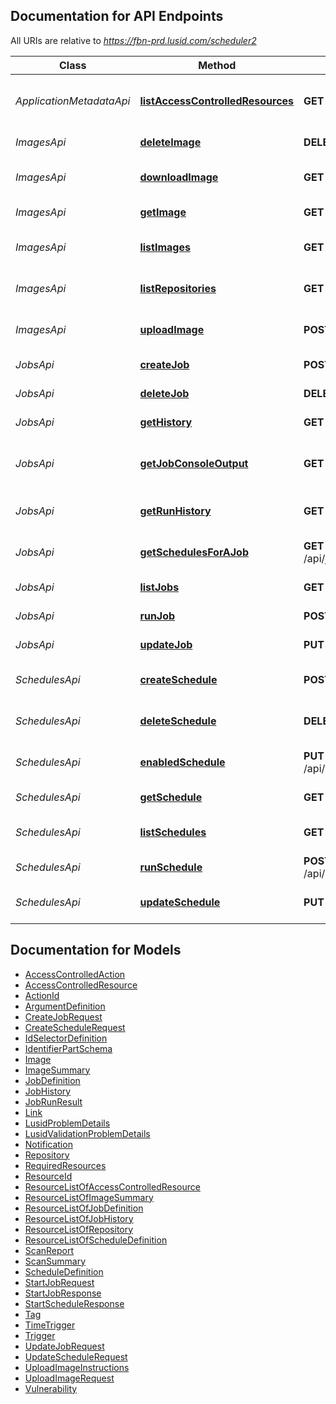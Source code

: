 <a id="documentation-for-api-endpoints"></a>
## Documentation for API Endpoints

All URIs are relative to *https://fbn-prd.lusid.com/scheduler2*

Class | Method | HTTP request | Description
------------ | ------------- | ------------- | -------------
*ApplicationMetadataApi* | [**listAccessControlledResources**](docs/ApplicationMetadataApi.md#listaccesscontrolledresources) | **GET** /api/metadata/access/resources | [EXPERIMENTAL] ListAccessControlledResources: Get resources available for access control
*ImagesApi* | [**deleteImage**](docs/ImagesApi.md#deleteimage) | **DELETE** /api/images/{name} | [EXPERIMENTAL] DeleteImage: Delete a Docker Image
*ImagesApi* | [**downloadImage**](docs/ImagesApi.md#downloadimage) | **GET** /api/images/{name}/contents | [EXPERIMENTAL] DownloadImage: Download Docker Image
*ImagesApi* | [**getImage**](docs/ImagesApi.md#getimage) | **GET** /api/images/{name} | [EXPERIMENTAL] GetImage: Get metadata of a Docker Image
*ImagesApi* | [**listImages**](docs/ImagesApi.md#listimages) | **GET** /api/images/repository/{name} | [EXPERIMENTAL] ListImages: List all images under same image repository
*ImagesApi* | [**listRepositories**](docs/ImagesApi.md#listrepositories) | **GET** /api/images/repository | [EXPERIMENTAL] ListRepositories: List all Docker image repositories
*ImagesApi* | [**uploadImage**](docs/ImagesApi.md#uploadimage) | **POST** /api/images | [EXPERIMENTAL] UploadImage: Upload a Docker Image used for Scheduler jobs
*JobsApi* | [**createJob**](docs/JobsApi.md#createjob) | **POST** /api/jobs | [EXPERIMENTAL] CreateJob: Create a new job
*JobsApi* | [**deleteJob**](docs/JobsApi.md#deletejob) | **DELETE** /api/jobs/{scope}/{code} | [EXPERIMENTAL] DeleteJob: Delete a job
*JobsApi* | [**getHistory**](docs/JobsApi.md#gethistory) | **GET** /api/jobs/history | [EXPERIMENTAL] GetHistory: Get the history of job runs
*JobsApi* | [**getJobConsoleOutput**](docs/JobsApi.md#getjobconsoleoutput) | **GET** /api/jobs/history/{runId}/console | [EXPERIMENTAL] GetJobConsoleOutput: Gets the console output of a specific job run
*JobsApi* | [**getRunHistory**](docs/JobsApi.md#getrunhistory) | **GET** /api/jobs/history/{runId} | [EXPERIMENTAL] GetRunHistory: Get the history for a single job run
*JobsApi* | [**getSchedulesForAJob**](docs/JobsApi.md#getschedulesforajob) | **GET** /api/jobs/{scope}/{code}/schedules | [EXPERIMENTAL] GetSchedulesForAJob: Get all the schedules for a single job
*JobsApi* | [**listJobs**](docs/JobsApi.md#listjobs) | **GET** /api/jobs | [EXPERIMENTAL] ListJobs: List the available jobs
*JobsApi* | [**runJob**](docs/JobsApi.md#runjob) | **POST** /api/jobs/{scope}/{code}/$run | [EXPERIMENTAL] RunJob: Run a job immediately
*JobsApi* | [**updateJob**](docs/JobsApi.md#updatejob) | **PUT** /api/jobs/{scope}/{code} | [EXPERIMENTAL] UpdateJob: Update a JobDefinition
*SchedulesApi* | [**createSchedule**](docs/SchedulesApi.md#createschedule) | **POST** /api/schedules | [EXPERIMENTAL] CreateSchedule: Create a Schedule for a job
*SchedulesApi* | [**deleteSchedule**](docs/SchedulesApi.md#deleteschedule) | **DELETE** /api/schedules/{scope}/{code} | [EXPERIMENTAL] DeleteSchedule: Delete a schedule
*SchedulesApi* | [**enabledSchedule**](docs/SchedulesApi.md#enabledschedule) | **PUT** /api/schedules/{scope}/{code}/enabled | [EXPERIMENTAL] EnabledSchedule: Enable/disable a schedule
*SchedulesApi* | [**getSchedule**](docs/SchedulesApi.md#getschedule) | **GET** /api/schedules/{scope}/{code} | [EXPERIMENTAL] GetSchedule: Get a single Schedule
*SchedulesApi* | [**listSchedules**](docs/SchedulesApi.md#listschedules) | **GET** /api/schedules | [EXPERIMENTAL] ListSchedules: List the available Schedules
*SchedulesApi* | [**runSchedule**](docs/SchedulesApi.md#runschedule) | **POST** /api/schedules/{scope}/{code}/$run | [EXPERIMENTAL] RunSchedule: Run a schedule immediately
*SchedulesApi* | [**updateSchedule**](docs/SchedulesApi.md#updateschedule) | **PUT** /api/schedules/{scope}/{code} | [EXPERIMENTAL] UpdateSchedule: Update a schedule.


<a id="documentation-for-models"></a>
## Documentation for Models

 - [AccessControlledAction](docs/AccessControlledAction.md)
 - [AccessControlledResource](docs/AccessControlledResource.md)
 - [ActionId](docs/ActionId.md)
 - [ArgumentDefinition](docs/ArgumentDefinition.md)
 - [CreateJobRequest](docs/CreateJobRequest.md)
 - [CreateScheduleRequest](docs/CreateScheduleRequest.md)
 - [IdSelectorDefinition](docs/IdSelectorDefinition.md)
 - [IdentifierPartSchema](docs/IdentifierPartSchema.md)
 - [Image](docs/Image.md)
 - [ImageSummary](docs/ImageSummary.md)
 - [JobDefinition](docs/JobDefinition.md)
 - [JobHistory](docs/JobHistory.md)
 - [JobRunResult](docs/JobRunResult.md)
 - [Link](docs/Link.md)
 - [LusidProblemDetails](docs/LusidProblemDetails.md)
 - [LusidValidationProblemDetails](docs/LusidValidationProblemDetails.md)
 - [Notification](docs/Notification.md)
 - [Repository](docs/Repository.md)
 - [RequiredResources](docs/RequiredResources.md)
 - [ResourceId](docs/ResourceId.md)
 - [ResourceListOfAccessControlledResource](docs/ResourceListOfAccessControlledResource.md)
 - [ResourceListOfImageSummary](docs/ResourceListOfImageSummary.md)
 - [ResourceListOfJobDefinition](docs/ResourceListOfJobDefinition.md)
 - [ResourceListOfJobHistory](docs/ResourceListOfJobHistory.md)
 - [ResourceListOfRepository](docs/ResourceListOfRepository.md)
 - [ResourceListOfScheduleDefinition](docs/ResourceListOfScheduleDefinition.md)
 - [ScanReport](docs/ScanReport.md)
 - [ScanSummary](docs/ScanSummary.md)
 - [ScheduleDefinition](docs/ScheduleDefinition.md)
 - [StartJobRequest](docs/StartJobRequest.md)
 - [StartJobResponse](docs/StartJobResponse.md)
 - [StartScheduleResponse](docs/StartScheduleResponse.md)
 - [Tag](docs/Tag.md)
 - [TimeTrigger](docs/TimeTrigger.md)
 - [Trigger](docs/Trigger.md)
 - [UpdateJobRequest](docs/UpdateJobRequest.md)
 - [UpdateScheduleRequest](docs/UpdateScheduleRequest.md)
 - [UploadImageInstructions](docs/UploadImageInstructions.md)
 - [UploadImageRequest](docs/UploadImageRequest.md)
 - [Vulnerability](docs/Vulnerability.md)

